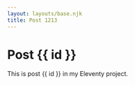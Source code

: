 ```yaml
---
layout: layouts/base.njk
title: Post 1213
---
```


# Post {{ id }}

This is post {{ id }} in my Eleventy project.
